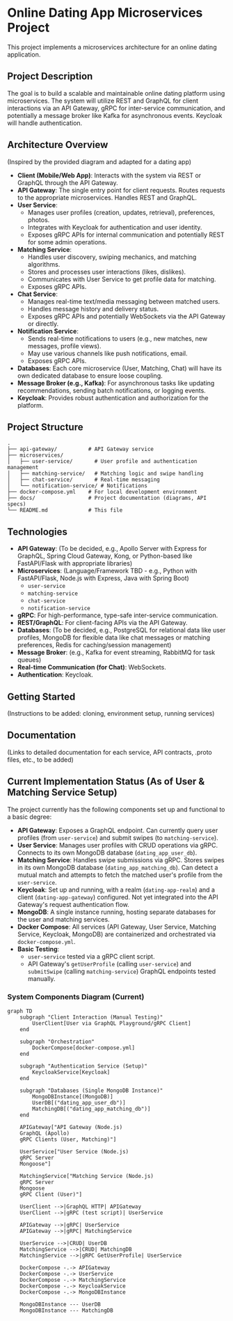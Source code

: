 # Online Dating App Microservices Project

This project implements a microservices architecture for an online dating application.

## Project Description

The goal is to build a scalable and maintainable online dating platform using microservices. The system will utilize REST and GraphQL for client interactions via an API Gateway, gRPC for inter-service communication, and potentially a message broker like Kafka for asynchronous events. Keycloak will handle authentication.

## Architecture Overview

(Inspired by the provided diagram and adapted for a dating app)

*   **Client (Mobile/Web App)**: Interacts with the system via REST or GraphQL through the API Gateway.
*   **API Gateway**: The single entry point for client requests. Routes requests to the appropriate microservices. Handles REST and GraphQL.
*   **User Service**:
    *   Manages user profiles (creation, updates, retrieval), preferences, photos.
    *   Integrates with Keycloak for authentication and user identity.
    *   Exposes gRPC APIs for internal communication and potentially REST for some admin operations.
*   **Matching Service**:
    *   Handles user discovery, swiping mechanics, and matching algorithms.
    *   Stores and processes user interactions (likes, dislikes).
    *   Communicates with User Service to get profile data for matching.
    *   Exposes gRPC APIs.
*   **Chat Service**:
    *   Manages real-time text/media messaging between matched users.
    *   Handles message history and delivery status.
    *   Exposes gRPC APIs and potentially WebSockets via the API Gateway or directly.
*   **Notification Service**:
    *   Sends real-time notifications to users (e.g., new matches, new messages, profile views).
    *   May use various channels like push notifications, email.
    *   Exposes gRPC APIs.
*   **Databases**: Each core microservice (User, Matching, Chat) will have its own dedicated database to ensure loose coupling.
*   **Message Broker (e.g., Kafka)**: For asynchronous tasks like updating recommendations, sending batch notifications, or logging events.
*   **Keycloak**: Provides robust authentication and authorization for the platform.

## Project Structure

```
.
├── api-gateway/          # API Gateway service
├── microservices/
│   ├── user-service/       # User profile and authentication management
│   ├── matching-service/   # Matching logic and swipe handling
│   ├── chat-service/       # Real-time messaging
│   └── notification-service/ # Notifications
├── docker-compose.yml    # For local development environment
├── docs/                 # Project documentation (diagrams, API specs)
└── README.md             # This file
```

## Technologies

*   **API Gateway**: (To be decided, e.g., Apollo Server with Express for GraphQL, Spring Cloud Gateway, Kong, or Python-based like FastAPI/Flask with appropriate libraries)
*   **Microservices**: (Language/Framework TBD - e.g., Python with FastAPI/Flask, Node.js with Express, Java with Spring Boot)
    *   `user-service`
    *   `matching-service`
    *   `chat-service`
    *   `notification-service`
*   **gRPC**: For high-performance, type-safe inter-service communication.
*   **REST/GraphQL**: For client-facing APIs via the API Gateway.
*   **Databases**: (To be decided, e.g., PostgreSQL for relational data like user profiles, MongoDB for flexible data like chat messages or matching preferences, Redis for caching/session management)
*   **Message Broker**: (e.g., Kafka for event streaming, RabbitMQ for task queues)
*   **Real-time Communication (for Chat)**: WebSockets.
*   **Authentication**: Keycloak.

## Getting Started

(Instructions to be added: cloning, environment setup, running services)

## Documentation

(Links to detailed documentation for each service, API contracts, .proto files, etc., to be added)

## Current Implementation Status (As of User & Matching Service Setup)

The project currently has the following components set up and functional to a basic degree:

*   **API Gateway**: Exposes a GraphQL endpoint. Can currently query user profiles (from `user-service`) and submit swipes (to `matching-service`).
*   **User Service**: Manages user profiles with CRUD operations via gRPC. Connects to its own MongoDB database (`dating_app_user_db`).
*   **Matching Service**: Handles swipe submissions via gRPC. Stores swipes in its own MongoDB database (`dating_app_matching_db`). Can detect a mutual match and attempts to fetch the matched user's profile from the `user-service`.
*   **Keycloak**: Set up and running, with a realm (`dating-app-realm`) and a client (`dating-app-gateway`) configured. Not yet integrated into the API Gateway's request authentication flow.
*   **MongoDB**: A single instance running, hosting separate databases for the user and matching services.
*   **Docker Compose**: All services (API Gateway, User Service, Matching Service, Keycloak, MongoDB) are containerized and orchestrated via `docker-compose.yml`.
*   **Basic Testing**:
    *   `user-service` tested via a gRPC client script.
    *   API Gateway's `getUserProfile` (calling `user-service`) and `submitSwipe` (calling `matching-service`) GraphQL endpoints tested manually.

### System Components Diagram (Current)

```mermaid
graph TD
    subgraph "Client Interaction (Manual Testing)"
        UserClient[User via GraphQL Playground/gRPC Client]
    end

    subgraph "Orchestration"
        DockerCompose[docker-compose.yml]
    end

    subgraph "Authentication Service (Setup)"
        KeycloakService[Keycloak]
    end
    
    subgraph "Databases (Single MongoDB Instance)"
        MongoDBInstance[(MongoDB)]
        UserDB[("dating_app_user_db")]
        MatchingDB[("dating_app_matching_db")]
    end

    APIGateway["API Gateway (Node.js)
    GraphQL (Apollo)
    gRPC Clients (User, Matching)"]

    UserService["User Service (Node.js)
    gRPC Server
    Mongoose"] 
    
    MatchingService["Matching Service (Node.js)
    gRPC Server
    Mongoose
    gRPC Client (User)"]

    UserClient -->|GraphQL HTTP| APIGateway
    UserClient -->|gRPC (test script)| UserService
    
    APIGateway -->|gRPC| UserService
    APIGateway -->|gRPC| MatchingService
    
    UserService -->|CRUD| UserDB
    MatchingService -->|CRUD| MatchingDB
    MatchingService -->|gRPC GetUserProfile| UserService

    DockerCompose -.-> APIGateway
    DockerCompose -.-> UserService
    DockerCompose -.-> MatchingService
    DockerCompose -.-> KeycloakService
    DockerCompose -.-> MongoDBInstance

    MongoDBInstance --- UserDB
    MongoDBInstance --- MatchingDB
``` 
